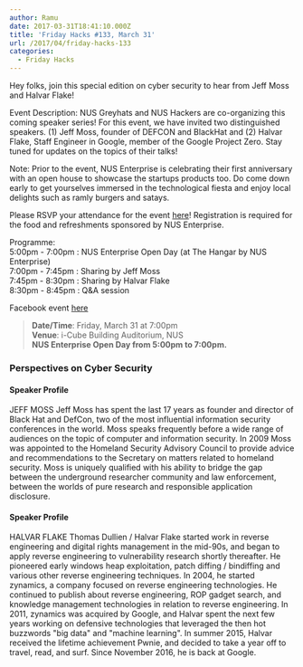 ```yaml
---
author: Ramu
date: 2017-03-31T18:41:10.000Z
title: 'Friday Hacks #133, March 31'
url: /2017/04/friday-hacks-133
categories:
  - Friday Hacks
---
```


Hey folks, join this special edition on cyber security to hear from Jeff Moss and Halvar Flake!

Event Description:
NUS Greyhats and NUS Hackers are co-organizing this coming speaker series! For this event, we have invited two distinguished speakers. (1) Jeff Moss, founder of DEFCON and BlackHat and (2) Halvar Flake, Staff Engineer in Google, member of the Google Project Zero. Stay tuned for updates on the topics of their talks!

Note:
Prior to the event, NUS Enterprise is celebrating their first anniversary with an open house to showcase the startups products too. Do come down early to get yourselves immersed in the technological fiesta and enjoy local delights such as ramly burgers and satays.

Please RSVP your attendance for the event [here](https://www.eventnook.com/event/securityfh2017/home)! Registration is required for the food and refreshments sponsored by NUS Enterprise.

Programme:<br />
5:00pm - 7:00pm : NUS Enterprise Open Day (at The Hangar by NUS Enterprise)<br />
7:00pm - 7:45pm : Sharing by Jeff Moss<br />
7:45pm - 8:30pm : Sharing by Halvar Flake<br />
8:30pm - 8:45pm : Q&A session

Facebook event [here](https://www.facebook.com/events/1802311516756267/)

<blockquote>
    <strong>Date/Time</strong>: Friday, March 31 at 7:00pm <br />
    <strong>Venue</strong>: i-Cube Building Auditorium, NUS <br />
    <strong>NUS Enterprise Open Day from 5:00pm to 7:00pm.</strong> <br />
</blockquote>

### Perspectives on Cyber Security

#### Speaker Profile

JEFF MOSS
Jeff Moss has spent the last 17 years as founder and director of Black Hat and DefCon, two of the most influential information security conferences in the world. Moss speaks frequently before a wide range of audiences on the topic of computer and information security. In 2009 Moss was appointed to the Homeland Security Advisory Council to provide advice and recommendations to the Secretary on matters related to homeland security. Moss is uniquely qualified with his ability to bridge the gap between the underground researcher community and law enforcement, between the worlds of pure research and responsible application disclosure.

#### Speaker Profile

HALVAR FLAKE
Thomas Dullien / Halvar Flake started work in reverse engineering and digital rights management in the mid-90s, and began to apply reverse engineering to vulnerability research shortly thereafter. He pioneered early windows heap exploitation, patch diffing / bindiffing and various other reverse engineering techniques. In 2004, he started zynamics, a company focused on reverse engineering technologies. He continued to publish about reverse engineering, ROP gadget search, and knowledge management technologies in relation to reverse engineering. In 2011, zynamics was acquired by Google, and Halvar spent the next few years working on defensive technologies that leveraged the then hot buzzwords "big data" and "machine learning". In summer 2015, Halvar received the lifetime achievement Pwnie, and decided to take a year off to travel, read, and surf. Since November 2016, he is back at Google.
